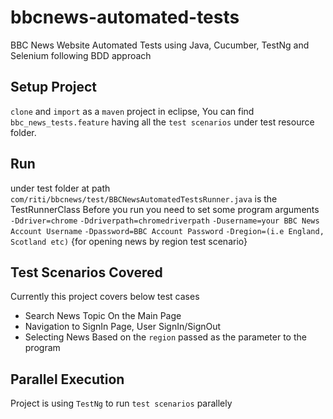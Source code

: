 # bbcnews-automated-tests
BBC News Website Automated Tests using Java, Cucumber, TestNg and Selenium following BDD approach

## Setup Project
`clone` and `import` as a `maven` project in eclipse, You can find `bbc_news_tests.feature` having all the `test scenarios` under test resource folder.

## Run
under test folder at path  `com/riti/bbcnews/test/BBCNewsAutomatedTestsRunner.java` is the TestRunnerClass
Before you run you need to set some program arguments
`-Ddriver=chrome`
`-Ddriverpath=chromedriverpath`
`-Dusername=your BBC News Account Username`
`-Dpassword=BBC Account Password`
`-Dregion=(i.e England, Scotland etc)` {for opening news by region test scenario}

## Test Scenarios Covered
Currently this project covers below test cases
- Search News Topic On the Main Page
- Navigation to SignIn Page, User SignIn/SignOut
- Selecting News Based on the `region` passed as the parameter to the program

## Parallel Execution
Project is using `TestNg` to run `test scenarios` parallely
